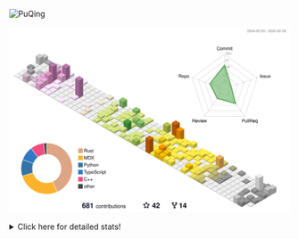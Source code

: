 ![PuQing](https://user-images.githubusercontent.com/27223114/171565019-9a56fae6-b08b-421f-99db-7e830da42371.png)

![](./profile-3d-contrib/profile-season-animate.svg)

<details>
<summary>Click here for detailed stats!</summary>

<!--START_SECTION:waka-->
![Lines of code](https://img.shields.io/badge/From%20Hello%20World%20I%27ve%20Written-1.8%20million%20lines%20of%20code-blue)

**🐱 My GitHub Data** 

> 📦 432.2 kB Used in GitHub's Storage 
 > 
> 🏆 87 Contributions in the Year 2025
 > 
> 🚫 Not Opted to Hire
 > 
> 📜 40 Public Repositories 
 > 
> 🔑 33 Private Repositories 
 > 
**I'm an Early 🐤** 

```text
🌞 Morning                813 commits         ██░░░░░░░░░░░░░░░░░░░░░░░   08.75 % 
🌆 Daytime                4162 commits        ███████████░░░░░░░░░░░░░░   44.77 % 
🌃 Evening                2127 commits        ██████░░░░░░░░░░░░░░░░░░░   22.88 % 
🌙 Night                  2194 commits        ██████░░░░░░░░░░░░░░░░░░░   23.60 % 
```


📊 **This Week I Spent My Time On** 

```text
💬 Programming Languages: 
Python                   6 hrs 33 mins       █████░░░░░░░░░░░░░░░░░░░░   20.24 % 
CLI                      5 hrs 7 mins        ████░░░░░░░░░░░░░░░░░░░░░   15.80 % 
C++                      4 hrs 21 mins       ███░░░░░░░░░░░░░░░░░░░░░░   13.44 % 
Music                    3 hrs 52 mins       ███░░░░░░░░░░░░░░░░░░░░░░   11.99 % 
Other                    3 hrs 32 mins       ███░░░░░░░░░░░░░░░░░░░░░░   10.91 % 

🔥 Editors: 
VS Code                  15 hrs 31 mins      ████████████░░░░░░░░░░░░░   47.94 % 
Ghostty                  5 hrs 7 mins        ████░░░░░░░░░░░░░░░░░░░░░   15.80 % 
NetEaseMusic             3 hrs 52 mins       ███░░░░░░░░░░░░░░░░░░░░░░   11.99 % 
Zotero                   3 hrs 18 mins       ███░░░░░░░░░░░░░░░░░░░░░░   10.19 % 
Telegram                 3 hrs 8 mins        ██░░░░░░░░░░░░░░░░░░░░░░░   09.67 % 

💻 Operating System: 
Mac                      16 hrs 51 mins      █████████████░░░░░░░░░░░░   52.06 % 
Linux                    10 hrs 28 mins      ████████░░░░░░░░░░░░░░░░░   32.35 % 
WSL                      5 hrs 3 mins        ████░░░░░░░░░░░░░░░░░░░░░   15.60 % 
```


<!--END_SECTION:waka-->
</details>
